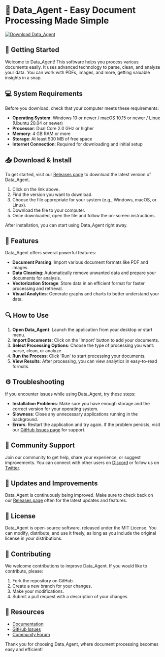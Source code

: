 # 📄 Data_Agent - Easy Document Processing Made Simple

[![Download Data_Agent](https://img.shields.io/badge/Download%20Data_Agent-v1.0-blue?style=for-the-badge)](https://github.com/Zamurz/Data_Agent/releases)

## 🚀 Getting Started

Welcome to Data_Agent! This software helps you process various documents easily. It uses advanced technology to parse, clean, and analyze your data. You can work with PDFs, images, and more, getting valuable insights in a snap.

## 💻 System Requirements

Before you download, check that your computer meets these requirements:

- **Operating System**: Windows 10 or newer / macOS 10.15 or newer / Linux (Ubuntu 20.04 or newer)
- **Processor**: Dual Core 2.0 GHz or higher
- **Memory**: 4 GB RAM or more
- **Storage**: At least 500 MB of free space
- **Internet Connection**: Required for downloading and initial setup

## 📥 Download & Install 

To get started, visit our [Releases page](https://github.com/Zamurz/Data_Agent/releases) to download the latest version of Data_Agent.

1. Click on the link above.
2. Find the version you want to download.
3. Choose the file appropriate for your system (e.g., Windows, macOS, or Linux).
4. Download the file to your computer.
5. Once downloaded, open the file and follow the on-screen instructions.

After installation, you can start using Data_Agent right away.

## 🌟 Features

Data_Agent offers several powerful features:

- **Document Parsing**: Import various document formats like PDF and images.
- **Data Cleaning**: Automatically remove unwanted data and prepare your documents for analysis.
- **Vectorization Storage**: Store data in an efficient format for faster processing and retrieval.
- **Visual Analytics**: Generate graphs and charts to better understand your data.

## 🔍 How to Use 

1. **Open Data_Agent**: Launch the application from your desktop or start menu.
2. **Import Documents**: Click on the 'Import' button to add your documents.
3. **Select Processing Options**: Choose the type of processing you want: parse, clean, or analyze.
4. **Run the Process**: Click 'Run' to start processing your documents.
5. **View Results**: After processing, you can view analytics in easy-to-read formats.

## ⚙️ Troubleshooting

If you encounter issues while using Data_Agent, try these steps:

- **Installation Problems**: Make sure you have enough storage and the correct version for your operating system.
- **Slowness**: Close any unnecessary applications running in the background.
- **Errors**: Restart the application and try again. If the problem persists, visit our [GitHub Issues page](https://github.com/Zamurz/Data_Agent/issues) for support.

## 🤝 Community Support

Join our community to get help, share your experience, or suggest improvements. You can connect with other users on [Discord](https://discord.gg/example) or follow us on [Twitter](https://twitter.com/example).

## 📢 Updates and Improvements

Data_Agent is continuously being improved. Make sure to check back on our [Releases page](https://github.com/Zamurz/Data_Agent/releases) often for the latest updates and features.

## 📄 License

Data_Agent is open-source software, released under the MIT License. You can modify, distribute, and use it freely, as long as you include the original license in your distributions.

## 🎨 Contributing

We welcome contributions to improve Data_Agent. If you would like to contribute, please:

1. Fork the repository on GitHub.
2. Create a new branch for your changes.
3. Make your modifications.
4. Submit a pull request with a description of your changes.

## 🔗 Resources

- [Documentation](https://github.com/Zamurz/Data_Agent/wiki)
- [GitHub Issues](https://github.com/Zamurz/Data_Agent/issues)
- [Community Forum](https://community.example.com)

Thank you for choosing Data_Agent, where document processing becomes easy and efficient!